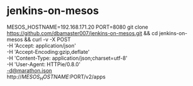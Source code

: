 jenkins-on-mesos
==================


MESOS_HOSTNAME=192.168.171.20
PORT=8080
git clone https://github.com/dbamaster007/jenkins-on-mesos.git && cd jenkins-on-mesos && curl -v -X POST \
-H 'Accept: application/json' \
-H 'Accept-Encoding:gzip,deflate' \
-H 'Content-Type: application/json;charset=utf-8' \
-H 'User-Agent: HTTPie/0.8.0' \
-d@marathon.json \
http://$MESOS_HOSTNAME:$PORT/v2/apps
